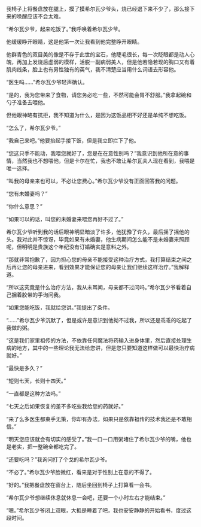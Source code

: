 我椅子上将餐盘放在腿上，摸了摸希尔瓦少爷头，烧已经退下来不少了，那么接下来的唤醒应该不会太难。

“希尔瓦少爷，起来吃饭了。”我呼唤着希尔瓦少爷。

他缓缓睁开眼睛，这是他第一次让我看到他完整睁开眼睛。

他群青色的双目美的像是不存于此世的宝石，他睫毛很长，每一次眨眼都是动人心魄，再加上发烧后虚弱的模样，活脱一副病弱美人，但是他若隐若现的胸口又有着肌肉线条，脸上也有男性独有的英气，我不清楚应当用什么词语去形容他。

“医生吗……”希尔瓦少爷轻声确认。

“是的，我为您带来了食物，请您务必吃一些，不然可能会胃不舒服。”我拿起碗和勺子准备去喂他。

但他眼神略有抗拒，我不知道为什么，是因为这饭品相不好还是单纯不想吃饭。

“怎么了，希尔瓦少爷。”

“我自己来吧。”他要抬起手接下饭，但是我立即拦下了他。

“您这只手不能动，我喂您就好了，您是在在意性别吗？”我意识到他所在意的事情，当然我也不想喂他，但是卡尔在忙，我也不敢让希尔瓦夫人现在看到，我喂是唯一选择。

“叫我的母亲来也可以，不必让您费心。”希尔瓦少爷没有正面回答我的问题。

“您有未婚妻吗？”

“你什么意思？”

“如果可以的话，叫您的未婚妻来喂您再好不过了。”

希尔瓦少爷听到我的话后眼神明显暗淡了许多，他犹豫了许久，最后摇了摇他的头。我对此并不惊讶，毕竟如果有未婚妻，他生病期间怎么能不是未婚妻来照顾呢，但明明是贵族这个年纪没有订婚确实是意料之外。

“那就非常抱歉了，因为担心您的母亲不能接受这种治疗方式，我打算结束之间之后再让您的母亲进来，看到效果才能保证您的母亲让我们继续这样治疗。”我解释道。

“所以这究竟是什么治疗方法，我从未耳闻，母亲都不过问吗。”希尔瓦少爷看着自己捆着胶带的手询问我。

“如果您能吃饭，我就给您讲。”我提出了条件。

“……”希尔瓦少爷沉默了，但是或许是意识到他拗不过我，所以还是乖乖的吃起了我做的粥。

“这是我们家里祖传的方法，不依靠任何魔法将药输入进身体里，然后直接处理生病的地方，其中的一些理论我无法给您讲，但是您只要知道这样做可以最快治疗病就好。”

“最快是多久？”

“短则七天，长则十四天。”

“一直都是这种方法吗。”

“七天之后如果恢复的差不多吃些我给您的药就好。”

“来了么多医生都束手无策，你却有办法，如果只是依靠祖传的技术我还是不敢相信。”

“明天您应该就会有切实的感受了。”我一口一口用粥堵住了希尔瓦少爷的嘴，他也是老实，把一整碗全都吃完了。

“还要吃吗？”我询问打了个戈的希尔瓦少爷。

“不必了。”希尔瓦少爷脸微红，看来是对于性别上在意的不得了。

“好的。”我把餐盘放在窗台上，随后坐回到椅子上打算看一会书。

“希尔瓦少爷想继续休息就休息一会吧，还要一个小时左右才能结束。”

“嗯。”希尔瓦少爷闭上双眼，大抵是睡着了吧，我也安安静静的开始看书，度过这段时间。

